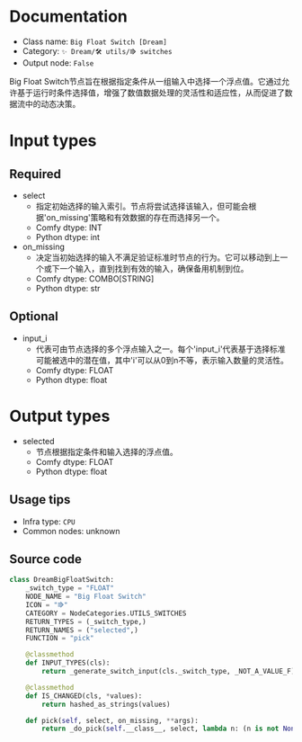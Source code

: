 
# Documentation
- Class name: `Big Float Switch [Dream]`
- Category: `✨ Dream/🛠 utils/⭆ switches`
- Output node: `False`

Big Float Switch节点旨在根据指定条件从一组输入中选择一个浮点值。它通过允许基于运行时条件选择值，增强了数值数据处理的灵活性和适应性，从而促进了数据流中的动态决策。

# Input types
## Required
- select
    - 指定初始选择的输入索引。节点将尝试选择该输入，但可能会根据'on_missing'策略和有效数据的存在而选择另一个。
    - Comfy dtype: INT
    - Python dtype: int
- on_missing
    - 决定当初始选择的输入不满足验证标准时节点的行为。它可以移动到上一个或下一个输入，直到找到有效的输入，确保备用机制到位。
    - Comfy dtype: COMBO[STRING]
    - Python dtype: str
## Optional
- input_i
    - 代表可由节点选择的多个浮点输入之一。每个'input_i'代表基于选择标准可能被选中的潜在值，其中'i'可以从0到n不等，表示输入数量的灵活性。
    - Comfy dtype: FLOAT
    - Python dtype: float

# Output types
- selected
    - 节点根据指定条件和输入选择的浮点值。
    - Comfy dtype: FLOAT
    - Python dtype: float


## Usage tips
- Infra type: `CPU`
- Common nodes: unknown


## Source code
```python
class DreamBigFloatSwitch:
    _switch_type = "FLOAT"
    NODE_NAME = "Big Float Switch"
    ICON = "⭆"
    CATEGORY = NodeCategories.UTILS_SWITCHES
    RETURN_TYPES = (_switch_type,)
    RETURN_NAMES = ("selected",)
    FUNCTION = "pick"

    @classmethod
    def INPUT_TYPES(cls):
        return _generate_switch_input(cls._switch_type, _NOT_A_VALUE_F)

    @classmethod
    def IS_CHANGED(cls, *values):
        return hashed_as_strings(values)

    def pick(self, select, on_missing, **args):
        return _do_pick(self.__class__, select, lambda n: (n is not None) and (n != _NOT_A_VALUE_F), on_missing, **args)

```
